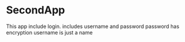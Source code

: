 # SecondApp
This app include login.
includes username and password
password has encryption
username is just a name

